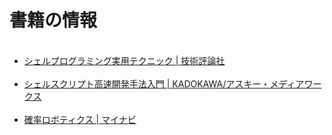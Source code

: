 # 書籍の情報
<ul><br />
 <li><a href="https://blog.ueda.asia/?page_id=5787">シェルプログラミング実用テクニック | 技術評論社</a></li><br />
 <li><a href="http://blog.ueda.asia/?page_id=3237" title="開眼シェルスクリプト | SoftwareDesign" >シェルスクリプト高速開発手法入門 | KADOKAWA/アスキー・メディアワークス</a></li><br />
 <li><a href="https://blog.ueda.asia/?page_id=1441">確率ロボティクス | マイナビ</a></li><br />
</ul>
